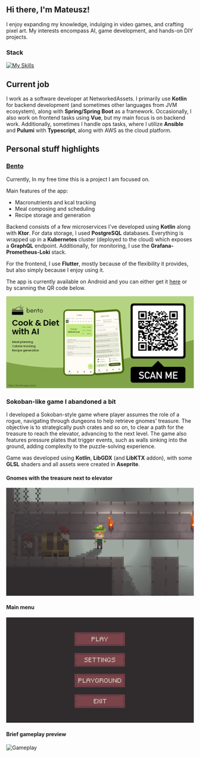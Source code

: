 ## Hi there, I'm Mateusz!

I enjoy expanding my knowledge, indulging in video games, and crafting pixel art. My interests encompass AI, game
development, and hands-on DIY projects.

### Stack

[![My Skills](https://skillicons.dev/icons?i=html,css,js,ts,kotlin,java,dart,spring,hibernate,vue,ktor,flutter,gitlab,gradle,ansible,aws,docker,kubernetes,grafana,idea,postgresql,graphql,linux)](https://skillicons.dev)

## Current job

I work as a software developer at NetworkedAssets. I primarily use **Kotlin** for backend
development (and sometimes other languages from JVM ecosystem), along with **Spring/Spring Boot** as a framework.
Occasionally, I also work on frontend tasks using
**Vue**, but my main focus is on backend work. Additionally, sometimes I handle ops tasks, where I utilize
**Ansible** and **Pulumi** with **Typescript**, along with AWS as the cloud platform.

## Personal stuff highlights

### [Bento](https://bentoapp.cloud)

Currently, In my free time this is a project I am focused on.

Main features of the app:

- Macronutrients and kcal tracking
- Meal composing and scheduling
- Recipe storage and generation

Backend consists of a few microservices I've developed using **Kotlin** along with **Ktor**. For data storage, I used
**PostgreSQL** databases. Everything is wrapped up in a **Kubernetes** cluster (deployed to the cloud) which exposes a
**GraphQL** endpoint. Additionally, for monitoring, I use the **Grafana-Prometheus-Loki** stack.

For the frontend, I use **Flutter**, mostly because of the flexibility it provides, but also simply because I enjoy
using it.

The app is currently available on Android and you can either get it [here](https://www.bentoapp.cloud) or by scanning
the QR code below.

![Bento banner](assets/bento-banner.png)

### Sokoban-like game I abandoned a bit

I developed a Sokoban-style game where player assumes the role of a rogue, navigating through dungeons to
help retrieve gnomes' treasure. The objective is to strategically push crates and so on, to clear a path for the
treasure to reach the elevator, advancing to the next level. The game also features pressure plates that trigger events,
such as walls sinking into the ground, adding complexity to the puzzle-solving experience.

Game was developed using **Kotlin**, **LibGDX** (and **LibKTX** addon), with some **GLSL** shaders and all assets were
created in **Aseprite**.

#### Gnomes with the treasure next to elevator

![Gameplay](assets/gameplay.png)

#### Main menu

![Main menu](assets/main-menu.png)

#### Brief gameplay preview

![Gameplay](assets/game.gif)
